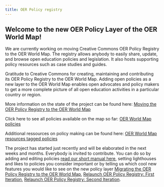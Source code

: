 ```yaml
---
title: OER Policy registry
---
```

## Welcome to the new OER Policy Layer of the OER World Map!

We are currently working on moving Creative Commons OER Policy Registry to the OER World Map. The registry allows anybody to easily share, update, and browse open education policies and legislation. It also hosts supporting policy resources such as case studies and guides.

Gratitude to Creative Commons for creating, maintaining and contributing its OER Policy Registry to the OER World Map. Adding open policies as a new layer to the OER World Map enables open advocates and policy makers to get a more complete picture of all open education activities in a particular country or region.

More information on the state of the project can be found here: [Moving the OER Policy Registry to the OER World Map](https://oerworldmap.wordpress.com/2018/10/11/moving-the-oer-policy-registry-to-the-oer-world-map)

Click here to see all policies available on the map so far: [OER World Map policies](https://oerworldmap.org/resource/?filter.about.additionalType.@id=https%3A%2F%2Foerworldmap.org%2Fassets%2Fjson%2Fpublications.json%23policy)

Additional ressources on policy making can be found here: [OER World Map resources tagged policies](https://oerworldmap.org/resource/?filter.about.keywords=policy&size=20)

The project has started just recently and will be elaborated in the next weeks and months. Everybody is invited to contribute. You can do so by adding and editing policies [read our short manual here](https://github.com/hbz/oerworldmap/wiki/FAQs-for-OER-World-Map-editors), setting lighthouses and likes to policies you consider important or by telling us which cool new features you would like to see on the new policy layer [Migrating the OER Policy Registry to the OER World Map](https://docs.google.com/document/d/1qDb1jfGXWQQwjLTFX9myfqS7DbHYD3YzlgoGiHQgfhc/edit?usp=sharing), [Relaunch OER Policy Registry: First Iteration](https://github.com/hbz/oerworldmap/milestone/20), [Relaunch OER Policy Registry: Second Iteration](https://github.com/hbz/oerworldmap/milestone/23).